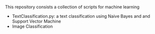This repository consists a collection of scripts for machine learning 
- TextClassification.py: a text classification using Naive Bayes and and Support Vector Machine
- Image Classification
